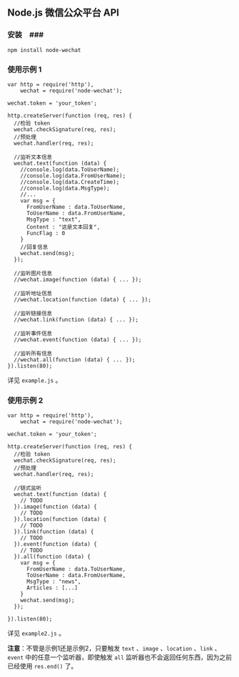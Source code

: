 ## Node.js 微信公众平台 API ##

### 安装　###

    npm install node-wechat

### 使用示例 1 ###

    var http = require('http'),
        wechat = require('node-wechat');

    wechat.token = 'your_token';

    http.createServer(function (req, res) {
      //检验 token
      wechat.checkSignature(req, res);
      //预处理
      wechat.handler(req, res);

      //监听文本信息
      wechat.text(function (data) {
        //console.log(data.ToUserName);
        //console.log(data.FromUserName);
        //console.log(data.CreateTime);
        //console.log(data.MsgType);
        //...
        var msg = {
          FromUserName : data.ToUserName,
          ToUserName : data.FromUserName,
          MsgType : "text",
          Content : "这是文本回复",
          FuncFlag : 0
        }
        //回复信息
        wechat.send(msg);
      });

      //监听图片信息
      //wechat.image(function (data) { ... });

      //监听地址信息
      //wechat.location(function (data) { ... });

      //监听链接信息
      //wechat.link(function (data) { ... });

      //监听事件信息
      //wechat.event(function (data) { ... });

      //监听所有信息
      //wechat.all(function (data) { ... });
    }).listen(80);

详见 `example.js` 。

### 使用示例 2 ###

    var http = require('http'),
        wechat = require('node-wechat');

    wechat.token = 'your_token';

    http.createServer(function (req, res) {
      //检验 token
      wechat.checkSignature(req, res);
      //预处理
      wechat.handler(req, res);

      //链式监听
      wechat.text(function (data) {
        // TODO
      }).image(function (data) {
        // TODO
      }).location(function (data) {
        // TODO
      }).link(function (data) {
        // TODO
      }).event(function (data) {
        // TODO
      }).all(function (data) {
        var msg = {
          FromUserName : data.ToUserName,
          ToUserName : data.FromUserName,
          MsgType : "news",
          Articles : [...]
        }
        wechat.send(msg);
      });

    }).listen(80);

详见 `example2.js` 。


**注意**：不管是示例1还是示例2，只要触发 `text` 、`image` 、`location` 、`link` 、`event` 中的任意一个监听器，即使触发 `all` 监听器也不会返回任何东西，因为之前已经使用 `res.end()` 了。